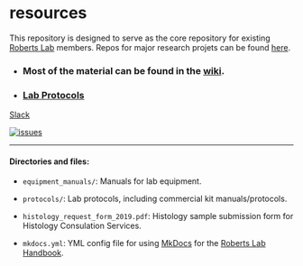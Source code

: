 # resources


This repository is designed to serve as the core repository for existing [Roberts Lab](http://faculty.washington.edu/sr320/) members. Repos for major research projets can be found [here](https://github.com/RobertsLab?utf8=%E2%9C%93&q=project&type=&language=).

- ### Most of the material can be found in the [wiki](https://github.com/RobertsLab/resources/wiki).

- ### [Lab Protocols](https://github.com/RobertsLab/resources/tree/master/protocols)


[Slack](https://genefish.slack.com)

[![issues](https://img.shields.io/github/issues/RobertsLab/resources.svg)](https://github.com/RobertsLab/resources/issues)

---

#### Directories and files:

- ```equipment_manuals/```: Manuals for lab equipment.

- ```protocols/```: Lab protocols, including commercial kit manuals/protocols.

- ```histology_request_form_2019.pdf```: Histology sample submission form for Histology Consulation Services.

- ```mkdocs.yml```: YML config file for using [MkDocs](https://www.mkdocs.org/) for the [Roberts Lab Handbook](https://roberts-lab-resources.readthedocs.io/en/latest/).
